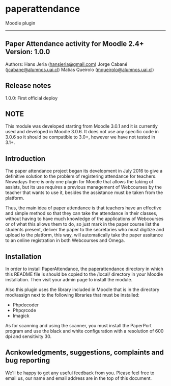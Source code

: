 # paperattendance
Moodle plugin 

------------------------------------------
Paper Attendance activity for Moodle 2.4+
Version: 1.0.0
------------------------------------------

Authors:
Hans Jeria (hansjeria@gmail.com)
Jorge Cabané (jcabane@alumnos.uai.cl) 
Matías Queirolo (mqueirolo@alumnos.uai.cl)
 

Release notes
-------------

1.0.0: First official deploy

NOTE
----

This module was developed starting from Moodle 3.0.1 and it is currently used and
developed in Moodle 3.0.6. It does not use any specific code in 3.0.6 so
it should be compatible to 3.0+, however we have not tested in 3.1+.

Introduction
------------

The paper attendance project began its development in July 2016 to give a definitive solution to the problem of registering attendance for teachers. Nowadays there is only one plugin for Moodle that allows the taking of assists, but its use requires a previous management of Webcourses by the teacher that wants to use it, besides the assistance must be taken from the platform.

Thus, the main idea of paper attendance is that teachers have an effective and simple method so that they can take the attendance in their classes, without having to have much knowledge of the applications of Webcourses or of what this allows them to do, so just mark in the paper course list the students present, deliver the paper to the secretaries who must digitize and upload to the platform, this way, will automatically take the paper assitance to an online registration in both Webcourses and Omega.

Installation
------------

In order to install PaperAttendance, the paperattendance directory in which this
README file is should be copied to the /local/ directory in your Moodle
installation. Then visit your admin page to install the module.

Also this plugin uses the library included in Moodle that is in the directory mod/assign next to the following libraries that must be installed:

- Phpdecoder
- Phpqrcode
- Imagick

As for scanning and using the scanner, you must install the PaperPort program and use the black and white configuration with a resolution of 600 dpi and sensitivity 30.


Acnkowledgments, suggestions, complaints and bug reporting
----------------------------------------------------------

We'll be happy to get any useful feedback from you. Please feel free to
email us, our name and email address are in the top of this document. 

